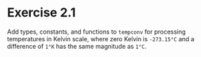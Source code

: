 # Exercise 2.1

Add types, constants, and functions to `tempconv` for processing temperatures
in Kelvin scale, where zero Kelvin is `-273.15°C` and a difference of `1°K` has
the same magnitude as `1°C`.

